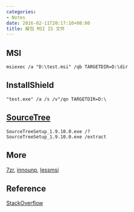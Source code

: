 ```yaml
---
categories:
- Notes
date: 2016-02-11T20:17:10+08:00
title: 解包 MSI IS 文件
---
```


<!--more-->

## MSI

    msiexec /a "D:\test.msi" /qb TARGETDIR=D:\dir

## InstallShield

    "test.exe" /a /s /v"/qn TARGETDIR=D:\

## [SourceTree](https://www.atlassian.com/software/sourcetree)

    SourceTreeSetup_1.9.10.0.exe /?
    SourceTreeSetup_1.9.10.0.exe /extract

## More
[7zr](http://blog.xhstormr.tk/uploads/bin/7zr.exe),
[innounp](http://blog.xhstormr.tk/uploads/bin/innounp.exe),
[lessmsi](https://github.com/activescott/lessmsi/releases/latest)

## Reference
[StackOverflow](https://stackoverflow.com/questions/8681252/programmatically-extract-contents-of-installshield-setup-exe)
